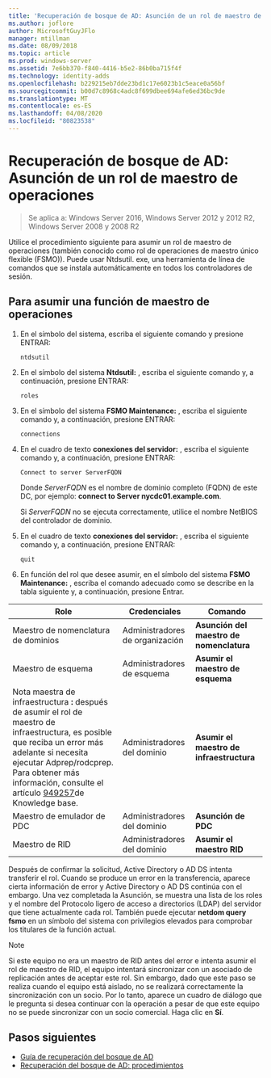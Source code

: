 ```yaml
---
title: 'Recuperación de bosque de AD: Asunción de un rol de maestro de operaciones'
ms.author: joflore
author: MicrosoftGuyJFlo
manager: mtillman
ms.date: 08/09/2018
ms.topic: article
ms.prod: windows-server
ms.assetid: 7e6bb370-f840-4416-b5e2-86b0ba715f4f
ms.technology: identity-adds
ms.openlocfilehash: b229215eb7dde23bd1c17e6023b1c5eace0a56bf
ms.sourcegitcommit: b00d7c8968c4adc8f699dbee694afe6ed36bc9de
ms.translationtype: MT
ms.contentlocale: es-ES
ms.lasthandoff: 04/08/2020
ms.locfileid: "80823538"
---
```

# <a name="ad-forest-recovery---seizing-an-operations-master-role"></a>Recuperación de bosque de AD: Asunción de un rol de maestro de operaciones  

>Se aplica a: Windows Server 2016, Windows Server 2012 y 2012 R2, Windows Server 2008 y 2008 R2

Utilice el procedimiento siguiente para asumir un rol de maestro de operaciones (también conocido como rol de operaciones de maestro único flexible (FSMO)). Puede usar Ntdsutil. exe, una herramienta de línea de comandos que se instala automáticamente en todos los controladores de sesión.  
  
## <a name="to-seize-an-operations-master-role"></a>Para asumir una función de maestro de operaciones  
  
1. En el símbolo del sistema, escriba el siguiente comando y presione ENTRAR:  

   ```  
   ntdsutil  
   ```  

2. En el símbolo del sistema **Ntdsutil:** , escriba el siguiente comando y, a continuación, presione ENTRAR:  

   ```  
   roles  
   ```  

3. En el símbolo del sistema **FSMO Maintenance:** , escriba el siguiente comando y, a continuación, presione ENTRAR:  

   ```  
   connections  
   ```  

4. En el cuadro de texto **conexiones del servidor:** , escriba el siguiente comando y, a continuación, presione ENTRAR:  

   ```  
   Connect to server ServerFQDN  
   ```  

   Donde *ServerFQDN* es el nombre de dominio completo (FQDN) de este DC, por ejemplo: **connect to Server nycdc01.example.com**.  

   Si *ServerFQDN* no se ejecuta correctamente, utilice el nombre NetBIOS del controlador de dominio.  

5. En el cuadro de texto **conexiones del servidor:** , escriba el siguiente comando y, a continuación, presione ENTRAR:  

   ```  
   quit  
   ```  

6. En función del rol que desee asumir, en el símbolo del sistema **FSMO Maintenance:** , escriba el comando adecuado como se describe en la tabla siguiente y, a continuación, presione Entrar.  
  
|Role|Credenciales|Comando|  
|----------|-----------------|-------------|  
|Maestro de nomenclatura de dominios|Administradores de organización|**Asunción del maestro de nomenclatura**|  
|Maestro de esquema|Administradores de esquema|**Asumir el maestro de esquema**|  
|Nota maestra de infraestructura **:** después de asumir el rol de maestro de infraestructura, es posible que reciba un error más adelante si necesita ejecutar Adprep/rodcprep. Para obtener más información, consulte el artículo [949257](https://support.microsoft.com/kb/949257)de Knowledge base.|Administradores del dominio|**Asumir el maestro de infraestructura**|  
|Maestro de emulador de PDC|Administradores del dominio|**Asunción de PDC**|  
|Maestro de RID|Administradores del dominio|**Asumir el maestro RID**|  

Después de confirmar la solicitud, Active Directory o AD DS intenta transferir el rol. Cuando se produce un error en la transferencia, aparece cierta información de error y Active Directory o AD DS continúa con el embargo. Una vez completada la Asunción, se muestra una lista de los roles y el nombre del Protocolo ligero de acceso a directorios (LDAP) del servidor que tiene actualmente cada rol. También puede ejecutar **netdom query fsmo** en un símbolo del sistema con privilegios elevados para comprobar los titulares de la función actual.  
  
> [!NOTE]
> Si este equipo no era un maestro de RID antes del error e intenta asumir el rol de maestro de RID, el equipo intentará sincronizar con un asociado de replicación antes de aceptar este rol. Sin embargo, dado que este paso se realiza cuando el equipo está aislado, no se realizará correctamente la sincronización con un socio. Por lo tanto, aparece un cuadro de diálogo que le pregunta si desea continuar con la operación a pesar de que este equipo no se puede sincronizar con un socio comercial. Haga clic en **Sí**.  
  
## <a name="next-steps"></a>Pasos siguientes

- [Guía de recuperación del bosque de AD](AD-Forest-Recovery-Guide.md)
- [Recuperación del bosque de AD: procedimientos](AD-Forest-Recovery-Procedures.md)
